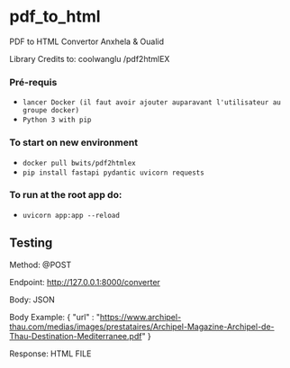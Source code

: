 # pdf_to_html
PDF to HTML Convertor Anxhela &amp; Oualid

Library Credits to:  coolwanglu /pdf2htmlEX




### Pré-requis
- ```lancer Docker (il faut avoir ajouter auparavant l'utilisateur au groupe docker)```
- ```Python 3 with pip```

### To start on new environment
- ```docker pull bwits/pdf2htmlex```
- ```pip install fastapi pydantic uvicorn requests```

### To run at the root app do:

- ```uvicorn app:app --reload```


## Testing

Method: @POST 

Endpoint: http://127.0.0.1:8000/converter

Body: JSON

Body Example:
 {
    "url" : "https://www.archipel-thau.com/medias/images/prestataires/Archipel-Magazine-Archipel-de-Thau-Destination-Mediterranee.pdf"
 }

Response: HTML FILE
